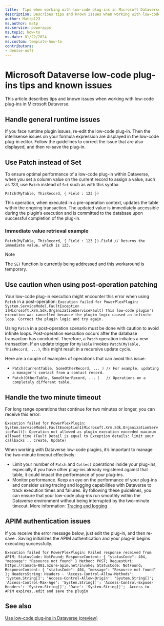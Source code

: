 ```yaml
---
title:  Tips when working with low-code plug-ins in Microsoft Dataverse
description: Describes tips and known issues when working with low-code plug-ins in Microsoft Dataverse
author: Mattp123
ms.author: matp
ms.service: powerapps
ms.topic: how-to
ms.date: 01/22/2024
ms.custom: template-how-to
contributors:
- denise-msft
---
```

# Microsoft Dataverse low-code plug-ins tips and known issues

This article describes tips and known issues when working with low-code plug-ins in Microsoft Dataverse.

## Handle general runtime issues

If you face runtime plugin issues, re-edit the low-code plug-in. Then the intellisense issues on your formula expression are displayed in the low-code plug-in editor. Follow the guidelines to correct the issue that are also displayed, and then re-save the plug-in.  

## Use Patch instead of Set  

To ensure optimal performance of a low-code plug-in within Dataverse, when you
set a column value on the current record to assign a value, such as *123*, use `Patch` instead of `Set` such as with this syntax:

`Patch(MyTable, ThisRecord, { Field : 123 })`

This operation, when executed in a pre-operation context, updates the table within the ongoing transaction. The updated value is immediately accessible during the plugin’s execution and is committed to the database upon successful completion of the plug-in.

### Immediate value retrieval example

`Patch(MyTable, ThisRecord, { Field : 123 }).Field // Returns the immediate value, which is 123.`

> [!NOTE]
> The `SET` function is currently being addressed and this workaround is temporary.

## Use caution when using post-operation patching

Your low-code plug-in execution might encounter this error when using `Patch` in a post-operation: `Execution failed for PowerPlexPlugin: System.ServiceModel.FaultException 1[Microsoft.Xrm.Sdk.OrganizationServiceFault] This low-code plugin's execution was cancelled because the plugin logic caused an infinite loop. Correct the plugin logic and try again.`

Using `Patch` in a post-operation scenario must be done with caution to avoid infinite loops. Post-operation execution occurs after the database transaction has concluded. Therefore, a `Patch` operation initiates a new transaction. If an update trigger for `MyTable` invokes `Patch(MyTable, ThisRecord, ...)`, this might result in a recursive update cycle.

Here are a couple of examples of operations that can avoid this issue:

- `Patch(CurrentTable, SomeOtherRecord, ... ) // For example, updating a manager's contact from a contact record.`
- `Patch(OtherTable, SomeOtherRecord, ... )   // Operations on a completely different table.`  

## Handle the two minute timeout

For long range operations that continue for two minutes or longer, you can receive this error:  

`Execution failed for PowerPlexPlugin: System.ServiceModel.FaultException1[Microsoft.Xrm.Sdk.OrganizationServiceFault]: Operation not allowed as plugin execution exceeded maximum allowed time (Fault Detail is equal to Exception details: limit your callbacks .. Create, Update)`

When working with Dataverse low-code plugins, it’s important to manage the two-minute timeout effectively:

- Limit your number of `Patch` and `Collect` operations inside your plug-ins, especially if you have other plug-ins already registered against that table, it could impact the performance of your plug-ins.
- Monitor performance. Keep an eye on the performance of your plug-ins and consider using tracing and logging capabilities with Dataverse to track execution times and failures. By following these guidelines, you can ensure that your low-code plug-ins run smoothly within the Dataverse environment without being interrupted by the two-minute timeout. More information: [Tracing and logging](/power-apps/developer/data-platform/logging-tracing)

## APIM authentication issues

If you receive the error message below, just edit the plug-in, and then re-save . Saving initializes the APIM authentication and your plug-in begins executing successfully. <!-- Contacted PM to find out what APIM is.-->

`Execution failed for PowerPlexPlugin: Failed response received from APIM; StatusCode: NotFound; ResponseContent: { "statusCode": 404, "message": "Resource not found" } Method: POST; RequestUri: https://canada-001.azure-apim.net/invoke; StatusCode: NotFound; ResponseContent: { "statusCode": 404, "message": "Resource not found" }; HeadersString: Headers - 'Access-Control-Allow-Methods': 'System.String[]'; 'Access-Control-Allow-Origin': 'System.String[]'; 'Access-Control-Max-Age': 'System.String[]'; 'Access-Control-Expose-Headers': 'System.String[]'; 'Date': 'System.String[]';  Access to APIM expires..edit and save the plugin`

## See also

[Use low-code plug-ins in Dataverse (preview)](low-code-plug-ins.md)